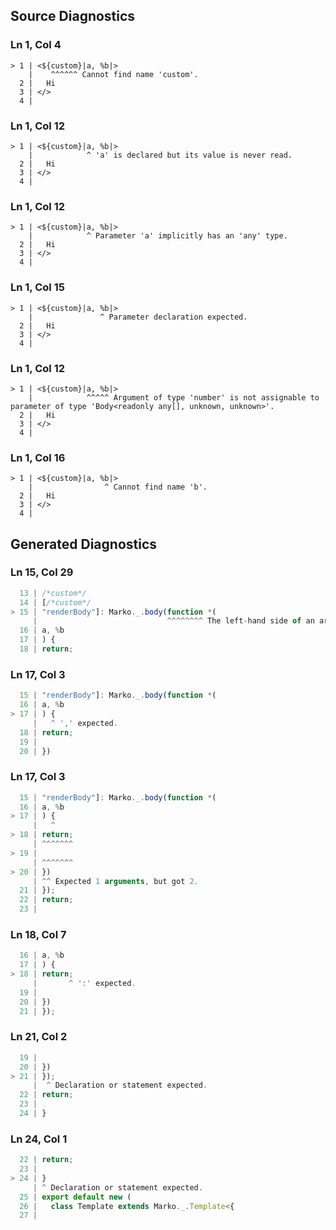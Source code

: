 ## Source Diagnostics
### Ln 1, Col 4
```marko
> 1 | <${custom}|a, %b|>
    |    ^^^^^^ Cannot find name 'custom'.
  2 |   Hi
  3 | </>
  4 |
```

### Ln 1, Col 12
```marko
> 1 | <${custom}|a, %b|>
    |            ^ 'a' is declared but its value is never read.
  2 |   Hi
  3 | </>
  4 |
```

### Ln 1, Col 12
```marko
> 1 | <${custom}|a, %b|>
    |            ^ Parameter 'a' implicitly has an 'any' type.
  2 |   Hi
  3 | </>
  4 |
```

### Ln 1, Col 15
```marko
> 1 | <${custom}|a, %b|>
    |               ^ Parameter declaration expected.
  2 |   Hi
  3 | </>
  4 |
```

### Ln 1, Col 12
```marko
> 1 | <${custom}|a, %b|>
    |            ^^^^^ Argument of type 'number' is not assignable to parameter of type 'Body<readonly any[], unknown, unknown>'.
  2 |   Hi
  3 | </>
  4 |
```

### Ln 1, Col 16
```marko
> 1 | <${custom}|a, %b|>
    |                ^ Cannot find name 'b'.
  2 |   Hi
  3 | </>
  4 |
```

## Generated Diagnostics
### Ln 15, Col 29
```ts
  13 | /*custom*/
  14 | [/*custom*/
> 15 | "renderBody"]: Marko._.body(function *(
     |                             ^^^^^^^^ The left-hand side of an arithmetic operation must be of type 'any', 'number', 'bigint' or an enum type.
  16 | a, %b
  17 | ) {
  18 | return;
```

### Ln 17, Col 3
```ts
  15 | "renderBody"]: Marko._.body(function *(
  16 | a, %b
> 17 | ) {
     |   ^ ',' expected.
  18 | return;
  19 |
  20 | })
```

### Ln 17, Col 3
```ts
  15 | "renderBody"]: Marko._.body(function *(
  16 | a, %b
> 17 | ) {
     |   ^
> 18 | return;
     | ^^^^^^^
> 19 |
     | ^^^^^^^
> 20 | })
     | ^^ Expected 1 arguments, but got 2.
  21 | });
  22 | return;
  23 |
```

### Ln 18, Col 7
```ts
  16 | a, %b
  17 | ) {
> 18 | return;
     |       ^ ':' expected.
  19 |
  20 | })
  21 | });
```

### Ln 21, Col 2
```ts
  19 |
  20 | })
> 21 | });
     |  ^ Declaration or statement expected.
  22 | return;
  23 |
  24 | }
```

### Ln 24, Col 1
```ts
  22 | return;
  23 |
> 24 | }
     | ^ Declaration or statement expected.
  25 | export default new (
  26 |   class Template extends Marko._.Template<{
  27 |       
```

